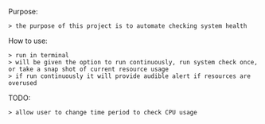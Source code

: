 Purpose:

	> the purpose of this project is to automate checking system health

How to use:
	
	> run in terminal
	> will be given the option to run continuously, run system check once, or take a snap shot of current resource usage
	> if run continuously it will provide audible alert if resources are overused
TODO:

	> allow user to change time period to check CPU usage
